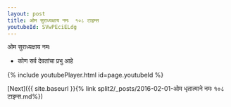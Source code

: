 ```yaml
---
layout: post
title: ओम सुराध्यक्षाय नमः  १०८ टाइम्स
youtubeId: SVwPEciELdg
---
```

 
 
 ओम सुराध्यक्षाय नमः  
 
 -  कोण सर्व देवतांचा प्रभु आहे 
 
  
 
  
 
 
 
 
 
 


{% include youtubePlayer.html id=page.youtubeId %}
 
[Next]({{ site.baseurl }}{% link  split2/_posts/2016-02-01-ओम धृतात्माने नमः १०८ टाइम्स.md%})
 

